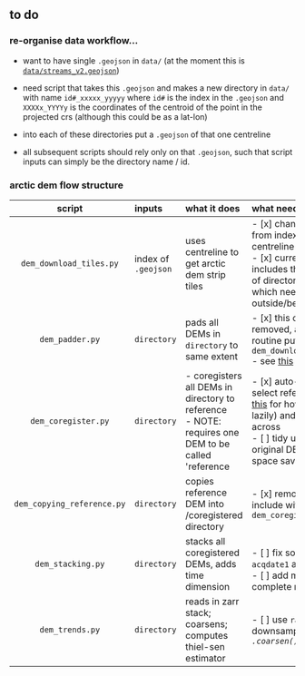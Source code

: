 ## to do

### re-organise data workflow...
- want to have single `.geojson` in `data/` (at the moment this is [`data/streams_v2.geojson`](data/streams_v2.geojson))

- need script that takes this `.geojson` and makes a new directory in `data/` with name `id#_xxxxx_yyyyy` where `id#` is the index in the `.geojson` and `XXXXx_YYYYy` is the coordinates of the centroid of the point in the projected crs (although this could be as a lat-lon)

- into each of these directories put a `.geojson` of that one centreline

- all subsequent scripts should rely only on that `.geojson`, such that script inputs can simply be the directory name / id.

### arctic dem flow structure

|script|inputs|what it does|what needs changing|
|:-:|:-|:-|:-|
|`dem_download_tiles.py`|index of `.geojson`|uses centreline to get arctic dem strip tiles|- [x] change input from index to single centreline<br>- [x] currently includes the creation of directories routine which needs moving outside/before this|
|`dem_padder.py`|`directory`|pads all DEMs in `directory` to same extent|- [x] this can be removed, and this routine put inside `dem_download_tiles.py`<br>- see [this](https://github.com/tlohde/isortuarsuupSermia_2/blob/0dee85a72c1ade2b22d32d2d7888a4072e44aa09/src/utils.py#L268) for how|
|`dem_coregister.py`|`directory`|- coregisters all DEMs in directory to reference<br> - NOTE: requires one DEM to be called 'reference|- [x] auto-magically select reference (see [this](https://github.com/tlohde/isortuarsuupSermia_2/blob/0dee85a72c1ade2b22d32d2d7888a4072e44aa09/src/utils.py#L314) for how to do so lazily) and copy across<br>- [ ] tidy up/delete original DEMs (for space savings)|
|`dem_copying_reference.py`|`directory`|copies reference DEM into /coregistered directory|- [x] remove this and include within `dem_coregister.py`|
|`dem_stacking.py`|`directory`|stacks all coregistered DEMs, adds time dimension|<br>- [ ] fix so uses `acqdate1` as time<br>- [ ] add more complete metadata|
|`dem_trends.py`|`directory`|reads in zarr stack; coarsens; computes thiel-sen estimator|- [ ] use `rasterio` for downsampling *not `.coarsen()`*|